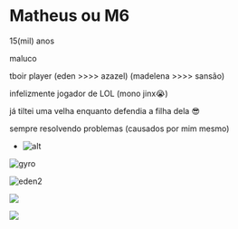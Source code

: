 # Matheus ou M6
15(mil) anos

maluco

tboir player (eden >>>> azazel) (madelena >>>> sansão)

infelizmente jogador de LOL (mono jinx😭)

já tiltei uma velha enquanto defendia a filha dela 😎 

sempre resolvendo problemas (causados por mim mesmo)


- ![alt](https://i.redd.it/odip95xx8hv71.jpg)

  
![gyro](https://github.com/Matheus15CAP/Matheus15CAP/assets/133786715/c8cf0dec-7c11-4229-a693-def0fbe57454)


![eden2](https://github.com/Matheus15CAP/Matheus15CAP/assets/133786715/4050b607-2656-4f9d-9bf3-7dcb2bfe4d73)

<a href="https://reddit.com/u/Efficient-Bicycle-14/s/ImxwDUOzN5" target="_blank"> <img src="https://img.shields.io/badge/Reddit-FF4500?style=for-the-badge&logo=reddit&logoColor=white" target="_blank">

<a href="https://instagram.com/apenas_m6?igshid=OGQ5ZDc2ODk2ZA==" target="_blank"> <img src="https://img.shields.io/badge/Instagram-E4405F?style=for-the-badge&logo=instagram&logoColor=white" target="_blank">
